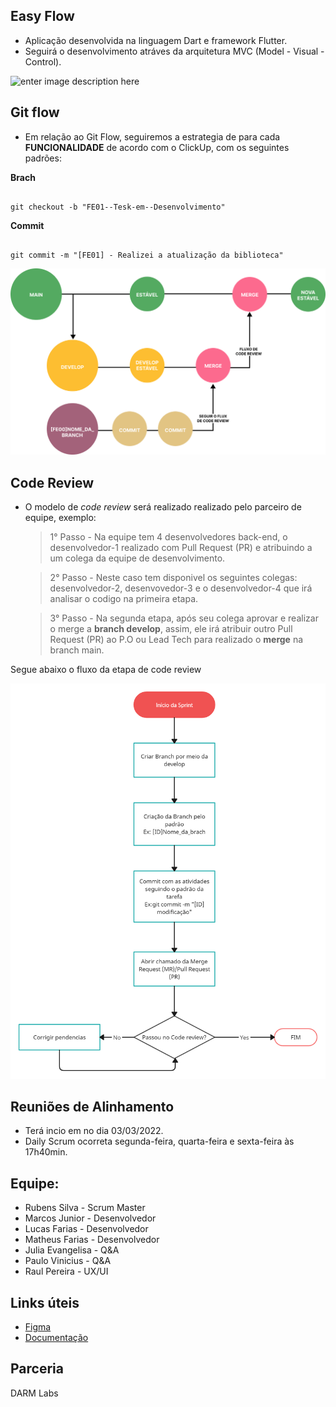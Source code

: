 ## Easy Flow

- Aplicação desenvolvida na linguagem Dart e framework Flutter.
- Seguirá o desenvolvimento atráves da arquitetura MVC (Model - Visual - Control).
  
![enter image description here](https://book.cakephp.org/1.3/pt/_images/basic_mvc.png)



## Git flow

- Em relação ao Git Flow, seguiremos a estrategia de para cada **FUNCIONALIDADE** de acordo com o ClickUp, com os seguintes padrões:

**Brach**
```

git checkout -b "FE01--Tesk-em--Desenvolvimento"

```
**Commit**
```

git commit -m "[FE01] - Realizei a atualização da biblioteca"

```

![Logo do Markdown](img/code.png)

## Code Review

- O modelo de *code review* será realizado realizado pelo parceiro de equipe, exemplo:
  > 1° Passo - Na equipe tem 4 desenvolvedores back-end, o desenvolvedor-1 realizado com Pull Request (PR) e atribuindo a um colega da equipe de desenvolvimento. 

  > 2° Passo  - Neste caso tem disponivel os seguintes colegas: desenvolvedor-2, desenvovedor-3 e o desenvolvedor-4 que irá analisar o codigo na primeira etapa.

  > 3° Passo - Na segunda etapa, após seu colega aprovar e realizar o merge a **branch develop**, assim, ele irá atribuir outro Pull Request (PR) ao P.O ou Lead Tech para realizado o **merge** na branch main.

Segue abaixo o fluxo da etapa de code review

![Logo do Markdown](img/pull.png)


## Reuniões de Alinhamento

- Terá incio em no dia 03/03/2022.
- Daily Scrum ocorreta segunda-feira, quarta-feira e sexta-feira às 17h40min.

## Equipe:

- Rubens Silva - Scrum Master
- Marcos Junior - Desenvolvedor
- Lucas Farias - Desenvolvedor 
- Matheus Farias - Desenvolvedor 
- Julia Evangelisa - Q&A
- Paulo Vinicius - Q&A
- Raul Pereira - UX/UI

## Links úteis

- [Figma](https://www.figma.com/file/ftvjAMg5xcMjU0eJUTABm5/EasyFlow?node-id=176%3A1677&t=JVQvs2wThYzPqb1p-1)
- [Documentação](https://docs.google.com/document/d/1_5eT4xgSPMJzlIKatAWG4liNMxcG47C-smGBBeAcTcQ/edit?usp=sharing)

## Parceria


DARM Labs
